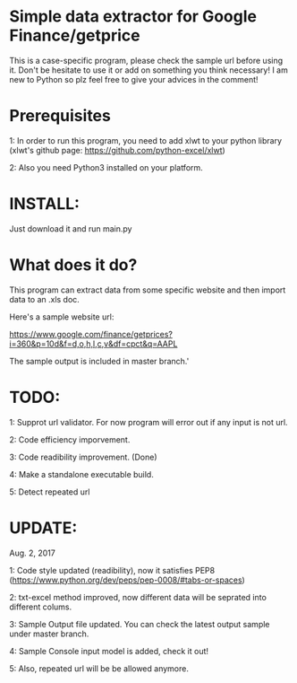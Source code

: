 Simple data extractor for Google Finance/getprice
=================================================
This is a case-specific program, please check the sample url before using it.
Don't be hesitate to use it or add on something you think necessary!
I am new to Python so plz feel free to give your advices in the comment!

Prerequisites 
=============
1: In order to run this program, you need to add xlwt to your python library
(xlwt's github page: https://github.com/python-excel/xlwt)

2: Also you need Python3 installed on your platform.

INSTALL:
========
Just download it and run main.py

What does it do?
================

This program can extract data from some specific website and then import data to an .xls doc.

Here's a sample website url:

https://www.google.com/finance/getprices?i=360&p=10d&f=d,o,h,l,c,v&df=cpct&q=AAPL

The sample output is included in master branch.'

TODO:
=====
1: Supprot url validator. For now program will error out if any input is not url.

2: Code efficiency imporvement.

3: Code readibility improvement. (Done)

4: Make a standalone executable build.

5: Detect repeated url

UPDATE:
=======
Aug. 2, 2017

1: Code style updated (readibility), now it satisfies PEP8 (https://www.python.org/dev/peps/pep-0008/#tabs-or-spaces)

2: txt-excel method improved, now different data will be seprated into different colums.

3: Sample Output file updated. You can check the latest output sample under master branch.

4: Sample Console input model is added, check it out!

5: Also, repeated url will be be allowed anymore.
